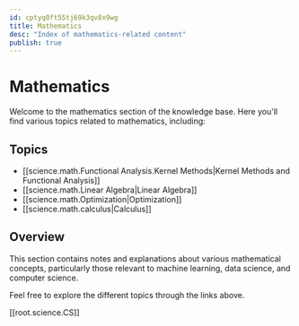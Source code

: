 ```yaml
---
id: cptyq0ft55tj69k3qv8x9wg
title: Mathematics
desc: "Index of mathematics-related content"
publish: true
---
```


# Mathematics

Welcome to the mathematics section of the knowledge base. Here you'll find various topics related to mathematics, including:

## Topics

- [[science.math.Functional Analysis.Kernel Methods|Kernel Methods and Functional Analysis]]
- [[science.math.Linear Algebra|Linear Algebra]]
- [[science.math.Optimization|Optimization]]
- [[science.math.calculus|Calculus]]

## Overview

This section contains notes and explanations about various mathematical concepts, particularly those relevant to machine learning, data science, and computer science.

Feel free to explore the different topics through the links above.

[[root.science.CS]]

